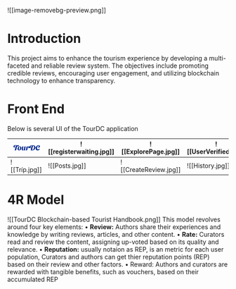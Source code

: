 ![[image-removebg-preview.png]]
# Introduction 
This project aims to enhance the tourism experience by developing a multi-faceted and reliable review system. The objectives include promoting credible reviews, encouraging user engagement, and utilizing blockchain technology to enhance transparency.


# Front End
Below is several UI of the TourDC application

|<img src="/RMAsset/image-removebg-preview.png" alt="Neovim">  | ![[registerwaiting.jpg]] | ![[ExplorePage.jpg]]  |   ![[UserVerified.jpg]]  |     
| ------------------ | ------------------------ | --------------------- | --- | 
| ![[Tríp.jpg]]      | ![[Posts.jpg]]           | ![[CreateReview.jpg]] |  ![[History.jpg]]   |  

# 4R Model
![[TourDC Blockchain-based Tourist Handbook.png]]
This model revolves around four key elements: 
• **Review:** Authors share their experiences and knowledge by writing reviews, articles, and other content. 
• **Rate:** Curators read and review the content, assigning up-voted based on its quality and relevance. 
• **Reputation:** usually notaion as REP, is an metric for each user population, Curators and authors can get thier reputation points (REP) based on their review and other factors.
• Reward: Authors and curators are rewarded with tangible benefits, such as vouchers, based on their accumulated REP

